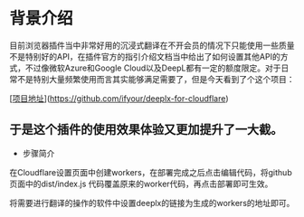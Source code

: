 # 背景介绍
目前浏览器插件当中非常好用的沉浸式翻译在不开会员的情况下只能使用一些质量不是特别好的API，在插件官方的指引介绍文档当中给出了如何设置其他API的方式，不过像微软Azure和Google Cloud以及DeepL都有一定的额度限定。对于日常不是特别大量频繁使用而言其实能够满足需要了，但是今天看到了个这个项目：

[[项目地址](https://github.com/ifyour/deeplx-for-cloudflare)](https://github.com/ifyour/deeplx-for-cloudflare)

于是这个插件的使用效果体验又更加提升了一大截。
----
- 步骤简介

在Cloudflare设置页面中创建workers，在部署完成之后点击编辑代码，将github页面中的dist/index.js 代码覆盖原来的worker代码，再点击部署即可生效。

将需要进行翻译的操作的软件中设置deeplx的链接为生成的workers的地址即可。